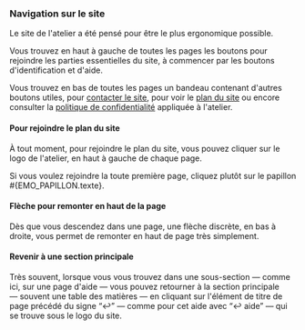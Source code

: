 ### Navigation sur le site

Le site de l'atelier a été pensé pour être le plus ergonomique possible.

Vous trouvez en haut à gauche de toutes les pages les boutons pour rejoindre les parties essentielles du site, à commencer par les boutons d'identification et d'aide.

Vous trouvez en bas de toutes les pages un bandeau contenant d'autres boutons utiles, pour [contacter le site](contact/mail), pour voir le [plan du site](plan) ou encore consulter la [politique de confidentialité](overview/policy) appliquée à l'atelier.

#### Pour rejoindre le plan du site

À tout moment, pour rejoindre le plan du site, vous pouvez cliquer sur le logo de l'atelier, en haut à gauche de chaque page.

Si vous voulez rejoindre la toute première page, cliquez plutôt sur le papillon #{EMO_PAPILLON.texte}.

#### Flèche pour remonter en haut de la page

Dès que vous descendez dans une page, une flèche discrète, en bas à droite, vous permet de remonter en haut de page très simplement.

#### Revenir à une section principale

Très souvent, lorsque vous vous trouvez dans une sous-section — comme ici, sur une page d'aide — vous pouvez retourner à la section principale — souvent une table des matières — en cliquant sur l'élément de titre de page précédé du signe “↩︎” — comme pour cet aide avec “↩︎ aide” — qui se trouve sous le logo du site.

